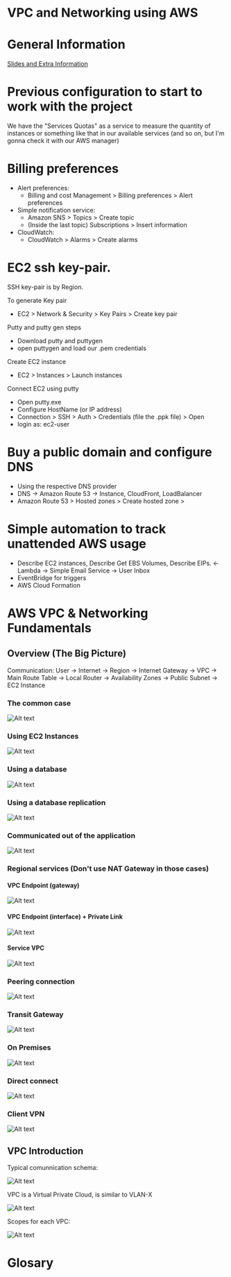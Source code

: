 # VPC and Networking using AWS

# General Information

[Slides and Extra Information](https://digitalcloud.training/aws-networking-masterclass-course-downloads/)

# Previous configuration to start to work with the project

We have the "Services Quotas" as a service to measure the quantity of instances or something like that in our available services (and so on, but I'm gonna check it with our AWS manager)

# Billing preferences

- Alert preferences: 
    * Billing and cost Management > Billing preferences > Alert preferences
- Simple notification service: 
    * Amazon SNS > Topics > Create topic 
    * (Inside the last topic) Subscriptions > Insert information
- CloudWatch:
    * CloudWatch > Alarms > Create alarms

# EC2 ssh key-pair.

SSH key-pair is by Region. 

To generate Key pair
- EC2 > Network & Security > Key Pairs > Create key pair

Putty and putty gen steps
- Download putty and puttygen
- open puttygen and load our .pem credentials

Create EC2 instance
- EC2 > Instances > Launch instances

Connect EC2 using putty
- Open putty.exe
- Configure HostName (or IP address)
- Connection > SSH > Auth > Credentials (file the .ppk file) > Open
- login as: ec2-user

# Buy a public domain and configure DNS

- Using the respective DNS provider
- DNS -> Amazon Route 53 -> Instance, CloudFront, LoadBalancer
- Amazon Route 53 > Hosted zones > Create hosted zone > 

# Simple automation to track unattended AWS usage

- Describe EC2 instances, Describe Get EBS Volumes, Describe EIPs. <- Lambda -> Simple Email Service -> User Inbox
- EventBridge for triggers 
- AWS Cloud Formation 

# AWS VPC & Networking Fundamentals

## Overview (The Big Picture)

Communication: User -> Internet -> Region -> Internet Gateway -> VPC -> Main Route Table -> Local Router -> Availability Zones -> Public Subnet -> EC2 Instance

### The common case

![Alt text](img/image.png)

### Using EC2 Instances

![Alt text](img/image-2.png)

### Using a database

![Alt text](img/image-3.png)

### Using a database replication

![Alt text](img/image-4.png)

### Communicated out of the application

![Alt text](img/image-5.png)

### Regional services (Don't use NAT Gateway in those cases)

#### VPC Endpoint (gateway)

![Alt text](img/image-6.png)

#### VPC Endpoint (interface) + Private Link

![Alt text](img/image-7.png)

#### Service VPC

![Alt text](img/image-8.png)

### Peering connection

![Alt text](img/image-9.png)

### Transit Gateway

![Alt text](img/image-10.png)

### On Premises

![Alt text](img/image-11.png)

### Direct connect

![Alt text](img/image-12.png)

### Client VPN

![Alt text](img/image-13.png)

## VPC Introduction

Typical comunnication schema:

![Alt text](img/image-14.png)

VPC is a Virtual Private Cloud, is similar to VLAN-X

![Alt text](img/image-15.png)

Scopes for each VPC:

![Alt text](img/image-16.png)

# Glosary